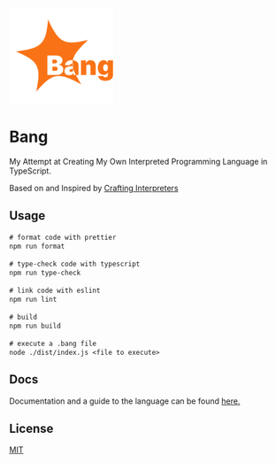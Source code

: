 <img src="./Logo.svg" height="175px">

# Bang

My Attempt at Creating My Own Interpreted Programming Language in TypeScript.

Based on and Inspired by [Crafting Interpreters](https://craftinginterpreters.com/)

## Usage

```
# format code with prettier
npm run format

# type-check code with typescript
npm run type-check

# link code with eslint
npm run lint

# build
npm run build

# execute a .bang file
node ./dist/index.js <file to execute>
```

## Docs

Documentation and a guide to the language can be found [here.](./docs.md)

## License

[MIT](./LICENSE)
